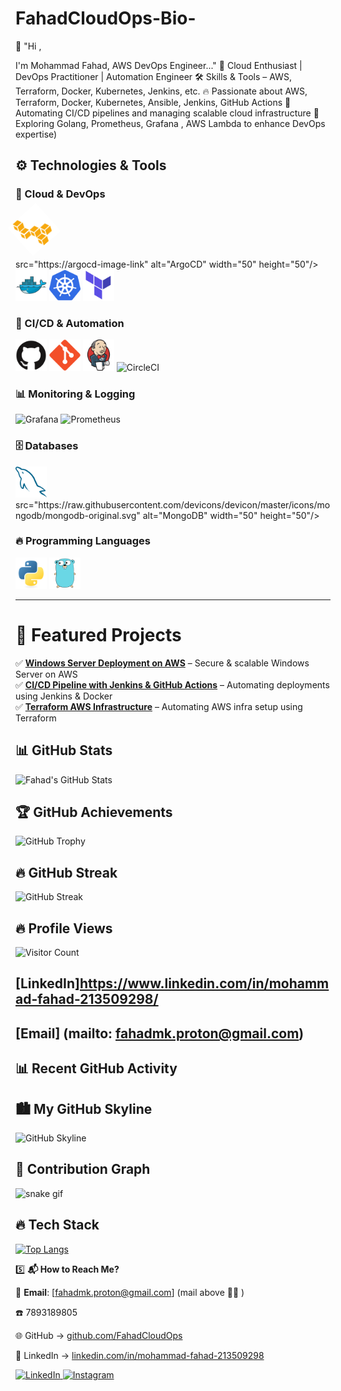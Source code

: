 # FahadCloudOps-Bio-


👋 "Hi  ,
 
I'm Mohammad Fahad, AWS DevOps Engineer..."
🔹 Cloud Enthusiast | DevOps Practitioner | Automation Engineer
🛠 Skills & Tools – AWS, Terraform, Docker, Kubernetes, Jenkins, etc.
🔥  Passionate about AWS, Terraform, Docker, Kubernetes, Ansible, Jenkins, GitHub Actions
🔹 Automating CI/CD pipelines and managing scalable cloud infrastructure
🔹 Exploring Golang, Prometheus, Grafana , AWS Lambda to enhance DevOps expertise)

## ⚙️ Technologies & Tools  

### 🚀 Cloud & DevOps  
<p align="left">
  <img src="https://raw.githubusercontent.com/devicons/devicon/master/icons/amazonwebservices/amazonwebservices-original.svg" 
       alt="AWS" width="60" height="60" class="aws-icon"/>
</p>

<style>
  .aws-icon {
    animation: rotate 3s infinite linear;
  }

  @keyframes rotate {
    from { transform: rotate(0deg); }
    to { transform: rotate(360deg); }
  }
</style>


   src="https://argocd-image-link" alt="ArgoCD" width="50" height="50"/>
  <img src="https://raw.githubusercontent.com/devicons/devicon/master/icons/docker/docker-original.svg" alt="Docker" width="50" height="50"/>
  <img src="https://raw.githubusercontent.com/devicons/devicon/master/icons/kubernetes/kubernetes-plain.svg" alt="Kubernetes" width="50" height="50"/>
  <img src="https://raw.githubusercontent.com/devicons/devicon/master/icons/terraform/terraform-original.svg" alt="Terraform" width="50" height="50"/>
</p>

### 🔧 CI/CD & Automation  
<p align="left">
  <img src="https://raw.githubusercontent.com/devicons/devicon/master/icons/github/github-original.svg" alt="GitHub Actions" width="50" height="50"/>
  <img src="https://raw.githubusercontent.com/devicons/devicon/master/icons/git/git-original.svg" alt="Git" width="50" height="50"/>
  <img src="https://raw.githubusercontent.com/devicons/devicon/master/icons/jenkins/jenkins-original.svg" alt="Jenkins" width="50" height="50"/>
  <img src="https://circleci.com/assets/logos/circleci-logo.svg" alt="CircleCI" width="50" height="50"/>
</p>

### 📊 Monitoring & Logging  
<p align="left">
  <img src="https://grafana.com/api/assets/grafana_logo" alt="Grafana" width="50" height="50"/>
  <img src="https://upload.wikimedia.org/wikipedia/commons/3/38/Prometheus_software_logo.svg" alt="Prometheus" width="50" height="50"/>
</p>

### 🗄️ Databases  
<p align="left">
  <img src="https://raw.githubusercontent.com/devicons/devicon/master/icons/mysql/mysql-original.svg" alt="MySQL" width="50" height="50"/>
   src="https://raw.githubusercontent.com/devicons/devicon/master/icons/mongodb/mongodb-original.svg" alt="MongoDB" width="50" height="50"/>
</p>

### 🔥 Programming Languages  
<p align="left">
  <img src="https://raw.githubusercontent.com/devicons/devicon/master/icons/python/python-original.svg" alt="Python" width="50" height="50"/>
  <img src="https://raw.githubusercontent.com/devicons/devicon/master/icons/go/go-original.svg" alt="GoLang" width="50" height="50"/>
</p>


---
# 🚀 Featured Projects  
✅ **[Windows Server Deployment on AWS](https://github.com/FahadCloudOps/Windows-Server-Host)** – Secure & scalable Windows Server on AWS  
✅ **[CI/CD Pipeline with Jenkins & GitHub Actions](https://github.com/FahadCloudOps/CI-CD-Pipeline)** – Automating deployments using Jenkins & Docker  
✅ **[Terraform AWS Infrastructure](https://github.com/FahadCloudOps/Terraform-AWS)** – Automating AWS infra setup using Terraform  



## 📊 GitHub Stats  
![Fahad's GitHub Stats](https://github-readme-stats.vercel.app/api?username=FahadCloudOps&show_icons=true&theme=radical)  

## 🏆 GitHub Achievements  
![GitHub Trophy](https://github-profile-trophy.vercel.app/?username=FahadCloudOps&theme=onedark&no-frame=true&margin-w=10)

## 🔥 GitHub Streak  
![GitHub Streak](https://github-readme-streak-stats.herokuapp.com/?user=FahadCloudOps&theme=dark&hide_border=true)

## 🔥 Profile Views  
![Visitor Count](https://komarev.com/ghpvc/?username=FahadCloudOps&color=blue&style=flat-square)

## [LinkedIn]https://www.linkedin.com/in/mohammad-fahad-213509298/
## [Email] (mailto: fahadmk.proton@gmail.com)

## 📊 Recent GitHub Activity  
<!--START_SECTION:activity-->
<!--END_SECTION:activity-->


## 🏙️ My GitHub Skyline  
![GitHub Skyline](https://github.com/FahadCloudOps/FahadCloudOps/blob/main/skyline.png)

  
## 🐍 Contribution Graph  
![snake gif](https://raw.githubusercontent.com/FahadCloudOps/FahadCloudOps/output/github-contribution-grid-snake.svg)




## 🔥 Tech Stack  
[![Top Langs](https://github-readme-stats.vercel.app/api/top-langs/?username=FahadCloudOps&layout=compact&theme=tokyonight)](https://github.com/anuraghazra/github-readme-stats)



5️⃣ **📬 How to Reach Me?**  

📧 **Email**: [fahadmk.proton@gmail.com]
(mail above ☝🏻 )  

☎️ 7893189805

🌐 GitHub → [github.com/FahadCloudOps](https://github.com/FahadCloudOps)

🔗 LinkedIn → [linkedin.com/in/mohammad-fahad-213509298](https://linkedin.com/in/mohammad-fahad-213509298/)


  
<p align="left">
  <a href="https://www.linkedin.com/in/mohammad-fahad-213509298">
    <img src="https://img.shields.io/badge/LinkedIn-0A66C2?style=for-the-badge&logo=linkedin&logoColor=white" alt="LinkedIn">
  </a>
  <a href="https://www.instagram.com/zenith.fady">
    <img src="https://img.shields.io/badge/Instagram-E4405F?style=for-the-badge&logo=instagram&logoColor=white" alt="Instagram">
  </a>
</p>